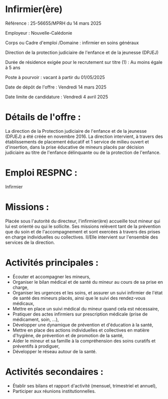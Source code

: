 # Infirmier(ère)

Référence : 25-56655/MPRH du 14 mars 2025

Employeur : Nouvelle-Calédonie

Corps ou Cadre d'emploi /Domaine : infirmier en soins généraux

Direction de la protection judiciaire de l'enfance et de la jeunesse (DPJEJ)

Durée de résidence exigée pour le recrutement sur titre (1) : Au moins égale à 5 ans

Poste à pourvoir : vacant à partir du 01/05/2025

Date de dépôt de l'offre : Vendredi 14 mars 2025

Date limite de candidature : Vendredi 4 avril 2025

# Détails de l'offre :

La direction de la Protection judiciaire de l'enfance et de la jeunesse (DPJEJ) a été créée en novembre 2016. La direction intervient, à travers des établissements de placement éducatif et 1 service de milieu ouvert et d'insertion, dans la prise éducative de mineurs placés par décision judiciaire au titre de l'enfance délinquante ou de la protection de l'enfance.

# Emploi RESPNC :

Infirmier

# Missions :

Placée sous l'autorité du directeur, l'infirmier(ère) accueille tout mineur qui lui est orienté ou qui le sollicite. Ses missions relèvent tant de la prévention que du soin et de l'accompagnement et sont exercées à travers des prises en charge individuelles ou collectives. Il/Elle intervient sur l'ensemble des services de la direction.

# Activités principales :

- Écouter et accompagner les mineurs,
- Organiser le bilan médical et de santé du mineur au cours de sa prise en charge,
- Organiser les urgences et les soins, et assurer un suivi infirmier de l'état de santé des mineurs placés, ainsi que le suivi des rendez-vous médicaux,
- Mettre en place un suivi médical du mineur quand cela est nécessaire,
- Pratiquer des actes infirmiers sur prescription médicale (prise de médicament, soin, ...),
- Développer une dynamique de prévention et d'éducation à la santé,
- Mettre en place des actions individuelles et collectives en matière d'hygiène, de prévention et de promotion de la santé,
- Aider le mineur et sa famille à la compréhension des soins curatifs et préventifs à prodiguer,
- Développer le réseau autour de la santé.

# Activités secondaires :

- Établir ses bilans et rapport d'activité (mensuel, trimestriel et annuel),
- Participer aux réunions institutionnelles.